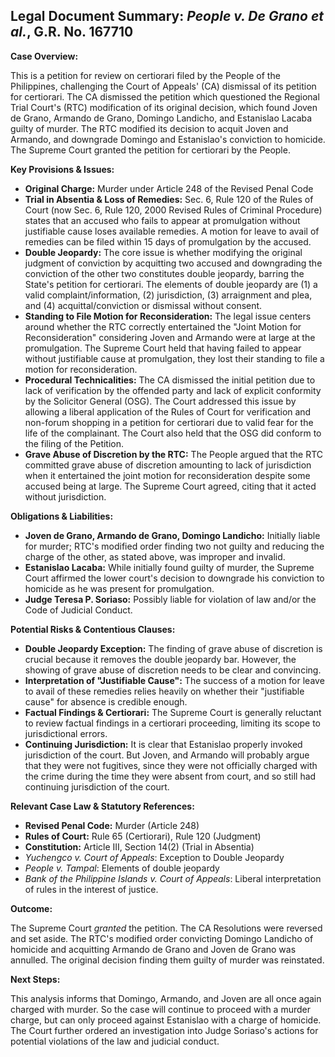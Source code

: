 ## Legal Document Summary: *People v. De Grano et al.*, G.R. No. 167710

**Case Overview:**

This is a petition for review on certiorari filed by the People of the Philippines, challenging the Court of Appeals' (CA) dismissal of its petition for certiorari. The CA dismissed the petition which questioned the Regional Trial Court's (RTC) modification of its original decision, which found Joven de Grano, Armando de Grano, Domingo Landicho, and Estanislao Lacaba guilty of murder. The RTC modified its decision to acquit Joven and Armando, and downgrade Domingo and Estanislao's conviction to homicide. The Supreme Court granted the petition for certiorari by the People.

**Key Provisions & Issues:**

*   **Original Charge:** Murder under Article 248 of the Revised Penal Code
*   **Trial in Absentia & Loss of Remedies:** Sec. 6, Rule 120 of the Rules of Court (now Sec. 6, Rule 120, 2000 Revised Rules of Criminal Procedure) states that an accused who fails to appear at promulgation without justifiable cause loses available remedies. A motion for leave to avail of remedies can be filed within 15 days of promulgation by the accused.
*   **Double Jeopardy:** The core issue is whether modifying the original judgment of conviction by acquitting two accused and downgrading the conviction of the other two constitutes double jeopardy, barring the State's petition for certiorari. The elements of double jeopardy are (1) a valid complaint/information, (2) jurisdiction, (3) arraignment and plea, and (4) acquittal/conviction or dismissal without consent.
*   **Standing to File Motion for Reconsideration:** The legal issue centers around whether the RTC correctly entertained the "Joint Motion for Reconsideration" considering Joven and Armando were at large at the promulgation. The Supreme Court held that having failed to appear without justifiable cause at promulgation, they lost their standing to file a motion for reconsideration.
*   **Procedural Technicalities:** The CA dismissed the initial petition due to lack of verification by the offended party and lack of explicit conformity by the Solicitor General (OSG). The Court addressed this issue by allowing a liberal application of the Rules of Court for verification and non-forum shopping in a petition for certiorari due to valid fear for the life of the complainant. The Court also held that the OSG did conform to the filing of the Petition.
*   **Grave Abuse of Discretion by the RTC:** The People argued that the RTC committed grave abuse of discretion amounting to lack of jurisdiction when it entertained the joint motion for reconsideration despite some accused being at large. The Supreme Court agreed, citing that it acted without jurisdiction.

**Obligations & Liabilities:**

*   **Joven de Grano, Armando de Grano, Domingo Landicho:** Initially liable for murder; RTC's modified order finding two not guilty and reducing the charge of the other, as stated above, was improper and invalid.
*   **Estanislao Lacaba:** While initially found guilty of murder, the Supreme Court affirmed the lower court's decision to downgrade his conviction to homicide as he was present for promulgation.
*  **Judge Teresa P. Soriaso:** Possibly liable for violation of law and/or the Code of Judicial Conduct.

**Potential Risks & Contentious Clauses:**

*   **Double Jeopardy Exception:** The finding of grave abuse of discretion is crucial because it removes the double jeopardy bar. However, the showing of grave abuse of discretion needs to be clear and convincing.
*   **Interpretation of "Justifiable Cause":** The success of a motion for leave to avail of these remedies relies heavily on whether their "justifiable cause" for absence is credible enough.
*   **Factual Findings & Certiorari:** The Supreme Court is generally reluctant to review factual findings in a certiorari proceeding, limiting its scope to jurisdictional errors.
*   **Continuing Jurisdiction:** It is clear that Estanislao properly invoked jurisdiction of the court. But Joven, and Armando will probably argue that they were not fugitives, since they were not officially charged with the crime during the time they were absent from court, and so still had continuing jurisdiction of the court.

**Relevant Case Law & Statutory References:**

*   **Revised Penal Code:** Murder (Article 248)
*   **Rules of Court:** Rule 65 (Certiorari), Rule 120 (Judgment)
*   **Constitution:** Article III, Section 14(2) (Trial in Absentia)
*   *Yuchengco v. Court of Appeals*: Exception to Double Jeopardy
*  *People v. Tampal*: Elements of double jeopardy
*   *Bank of the Philippine Islands v. Court of Appeals*: Liberal interpretation of rules in the interest of justice.

**Outcome:**

The Supreme Court *granted* the petition. The CA Resolutions were reversed and set aside. The RTC's modified order convicting Domingo Landicho of homicide and acquitting Armando de Grano and Joven de Grano was annulled. The original decision finding them guilty of murder was reinstated.

**Next Steps:**

This analysis informs that Domingo, Armando, and Joven are all once again charged with murder. So the case will continue to proceed with a murder charge, but can only proceed against Estanislao with a charge of homicide. The Court further ordered an investigation into Judge Soriaso's actions for potential violations of the law and judicial conduct.
